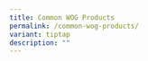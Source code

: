```yaml
---
title: Common WOG Products
permalink: /common-wog-products/
variant: tiptap
description: ""
---
```

<p></p>